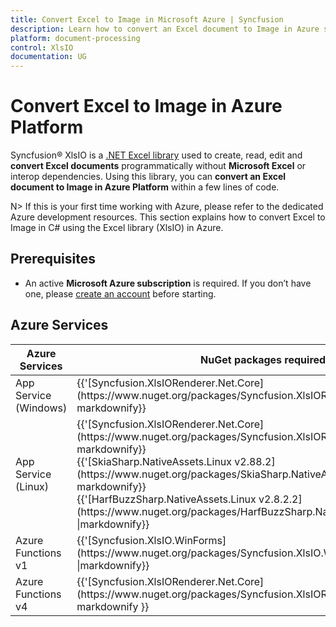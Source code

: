```yaml
---
title: Convert Excel to Image in Microsoft Azure | Syncfusion
description: Learn how to convert an Excel document to Image in Azure services using .NET Excel library (XlsIO) without Microsoft Excel or interop dependencies.
platform: document-processing
control: XlsIO
documentation: UG
---
```


# Convert Excel to Image in Azure Platform 

Syncfusion&reg; XlsIO is a [.NET Excel library](https://www.syncfusion.com/document-processing/excel-framework/net) used to create, read, edit and **convert Excel documents** programmatically without **Microsoft Excel** or interop dependencies. Using this library, you can **convert an Excel document to Image in Azure Platform** within a few lines of code.

N> If this is your first time working with Azure, please refer to the dedicated Azure development resources. This section explains how to convert Excel to Image in C# using the Excel library (XlsIO) in Azure. 

## Prerequisites 
* An active **Microsoft Azure subscription** is required. If you don’t have one, please [create an account](https://portal.azure.com/#home) before starting.

## Azure Services
<table>
<thead>
<tr>
<th>
Azure Services<br/></th><th>
NuGet packages required<br/></th></tr></thead>
<tr>
<td>
App Service (Windows)
<br/></td><td>
{{'[Syncfusion.XlsIORenderer.Net.Core](https://www.nuget.org/packages/Syncfusion.XlsIORenderer.Net.Core)' | markdownify}}</td></tr>
<tr>
<td>
App Service (Linux)
<br/></td><td>
{{'[Syncfusion.XlsIORenderer.Net.Core](https://www.nuget.org/packages/Syncfusion.XlsIORenderer.Net.Core)' | markdownify}}<br/>
{{'[SkiaSharp.NativeAssets.Linux v2.88.2](https://www.nuget.org/packages/SkiaSharp.NativeAssets.Linux/2.88.2)' | markdownify}}<br/>{{'[HarfBuzzSharp.NativeAssets.Linux v2.8.2.2](https://www.nuget.org/packages/HarfBuzzSharp.NativeAssets.Linux/2.8.2.2)' |markdownify}} <br/></td></tr>
<tr>
<td>
Azure Functions v1
<br/></td><td>
{{'[Syncfusion.XlsIO.WinForms](https://www.nuget.org/packages/Syncfusion.XlsIO.WinForms)' |markdownify}} <br/></td></tr>
<tr>
<td>
Azure Functions v4
<br/></td><td>
{{'[Syncfusion.XlsIORenderer.Net.Core](https://www.nuget.org/packages/Syncfusion.XlsIORenderer.Net.Core)' | markdownify }}<br/></td></tr>
</table>
